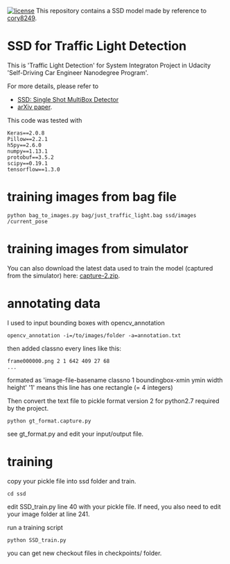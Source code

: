 [![license](https://img.shields.io/github/license/mashape/apistatus.svg)](LICENSE)
This repository contains a SSD model made by reference to [cory8249](https://github.com/cory8249/ssd_keras.git).

# SSD for Traffic Light Detection

This is 'Traffic Light Detection' for System Integraton Project in Udacity 'Self-Driving Car Engineer Nanodegree Program'.

For more details, please refer to 

- [SSD: Single Shot MultiBox Detector](https://github.com/weiliu89/caffe/tree/ssd)
- [arXiv paper](http://arxiv.org/abs/1512.02325).

This code was tested with 

    Keras==2.0.8
    Pillow==2.2.1
    h5py==2.6.0
    numpy==1.13.1
    protobuf==3.5.2
    scipy==0.19.1
    tensorflow==1.3.0

# training images from bag file

    python bag_to_images.py bag/just_traffic_light.bag ssd/images /current_pose

# training images from simulator

You can also download the latest data used to train the model (captured from the simulator) here: [capture-2.zip](https://1drv.ms/u/s!AtMG4jW974a6m8B-Q0A3tc2JbCigPw).

# annotating data

I used to input bounding boxes with opencv_annotation

    opencv_annotation -i=/to/images/folder -a=annotation.txt

then added classno every lines like this:

    frame000000.png 2 1 642 409 27 68
    ...

formated as 'image-file-basename classno  1 boundingbox-xmin ymin width height'
'1' means this line has one rectangle (= 4 integers)

Then convert the text file to pickle format version 2 for python2.7 required by the project.

    python gt_format.capture.py

see gt_format.py and edit your input/output file.


# training

copy your pickle file into ssd folder and train.

    cd ssd

edit SSD_train.py line 40 with your pickle file.
If need, you also need to edit your image folder at line 241.

run a training script

	python SSD_train.py

you can get new checkout files in checkpoints/ folder.
